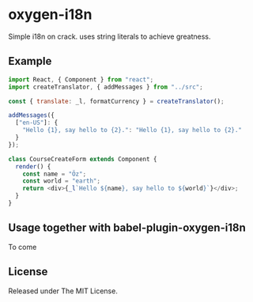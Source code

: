 # oxygen-i18n

Simple i18n on crack. uses string literals to achieve greatness.

## Example

```javascript
import React, { Component } from "react";
import createTranslator, { addMessages } from "../src";

const { translate: _l, formatCurrency } = createTranslator();

addMessages({
  ["en-US"]: {
    "Hello {1}, say hello to {2}.": "Hello {1}, say hello to {2}."
  }
});

class CourseCreateForm extends Component {
  render() {
    const name = "Öz";
    const world = "earth";
    return <div>{_l`Hello ${name}, say hello to ${world}`}</div>;
  }
}
```

## Usage together with babel-plugin-oxygen-i18n

To come

## License

Released under The MIT License.
